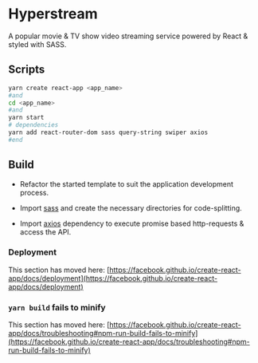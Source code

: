 # Hyperstream

A popular movie & TV show video streaming service powered by React & styled with SASS.

## Scripts

```bash
yarn create react-app <app_name>
#and
cd <app_name>
#and
yarn start
# dependencies
yarn add react-router-dom sass query-string swiper axios
#end
```

## Build

- Refactor the started template to suit the application development process.

- Import [sass](https://sass-lang.com/install) and create the necessary directories for code-splitting.
- Import [axios](https://github.com/axios/axios) dependency to execute promise based http-requests & access the API.

### Deployment

This section has moved here: [https://facebook.github.io/create-react-app/docs/deployment](https://facebook.github.io/create-react-app/docs/deployment)

### `yarn build` fails to minify

This section has moved here: [https://facebook.github.io/create-react-app/docs/troubleshooting#npm-run-build-fails-to-minify](https://facebook.github.io/create-react-app/docs/troubleshooting#npm-run-build-fails-to-minify)
